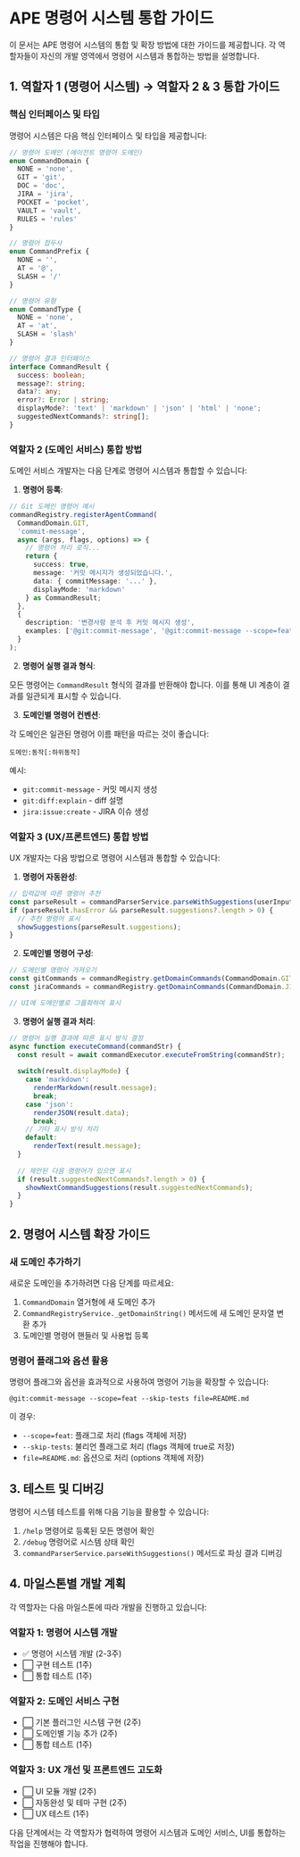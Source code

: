 # APE 명령어 시스템 통합 가이드

이 문서는 APE 명령어 시스템의 통합 및 확장 방법에 대한 가이드를 제공합니다. 각 역할자들이 자신의 개발 영역에서 명령어 시스템과 통합하는 방법을 설명합니다.

## 1. 역할자 1 (명령어 시스템) → 역할자 2 & 3 통합 가이드

### 핵심 인터페이스 및 타입

명령어 시스템은 다음 핵심 인터페이스 및 타입을 제공합니다:

```typescript
// 명령어 도메인 (에이전트 명령어 도메인)
enum CommandDomain {
  NONE = 'none',
  GIT = 'git',
  DOC = 'doc',
  JIRA = 'jira',
  POCKET = 'pocket',
  VAULT = 'vault',
  RULES = 'rules'
}

// 명령어 접두사
enum CommandPrefix {
  NONE = '',
  AT = '@',
  SLASH = '/'
}

// 명령어 유형
enum CommandType {
  NONE = 'none',
  AT = 'at',
  SLASH = 'slash'
}

// 명령어 결과 인터페이스
interface CommandResult {
  success: boolean;
  message?: string;
  data?: any;
  error?: Error | string;
  displayMode?: 'text' | 'markdown' | 'json' | 'html' | 'none';
  suggestedNextCommands?: string[];
}
```

### 역할자 2 (도메인 서비스) 통합 방법

도메인 서비스 개발자는 다음 단계로 명령어 시스템과 통합할 수 있습니다:

1. **명령어 등록**:

```typescript
// Git 도메인 명령어 예시
commandRegistry.registerAgentCommand(
  CommandDomain.GIT,
  'commit-message',
  async (args, flags, options) => {
    // 명령어 처리 로직...
    return {
      success: true,
      message: '커밋 메시지가 생성되었습니다.',
      data: { commitMessage: '...' },
      displayMode: 'markdown'
    } as CommandResult;
  },
  {
    description: '변경사항 분석 후 커밋 메시지 생성',
    examples: ['@git:commit-message', '@git:commit-message --scope=feat']
  }
);
```

2. **명령어 실행 결과 형식**:

모든 명령어는 `CommandResult` 형식의 결과를 반환해야 합니다. 이를 통해 UI 계층이 결과를 일관되게 표시할 수 있습니다.

3. **도메인별 명령어 컨벤션**:

각 도메인은 일관된 명령어 이름 패턴을 따르는 것이 좋습니다:

```
도메인:동작[:하위동작]
```

예시:
- `git:commit-message` - 커밋 메시지 생성
- `git:diff:explain` - diff 설명
- `jira:issue:create` - JIRA 이슈 생성

### 역할자 3 (UX/프론트엔드) 통합 방법

UX 개발자는 다음 방법으로 명령어 시스템과 통합할 수 있습니다:

1. **명령어 자동완성**:

```typescript
// 입력값에 따른 명령어 추천
const parseResult = commandParserService.parseWithSuggestions(userInput);
if (parseResult.hasError && parseResult.suggestions?.length > 0) {
  // 추천 명령어 표시
  showSuggestions(parseResult.suggestions);
}
```

2. **도메인별 명령어 구성**:

```typescript
// 도메인별 명령어 가져오기
const gitCommands = commandRegistry.getDomainCommands(CommandDomain.GIT);
const jiraCommands = commandRegistry.getDomainCommands(CommandDomain.JIRA);

// UI에 도메인별로 그룹화하여 표시
```

3. **명령어 실행 결과 처리**:

```typescript
// 명령어 실행 결과에 따른 표시 방식 결정
async function executeCommand(commandStr) {
  const result = await commandExecutor.executeFromString(commandStr);
  
  switch(result.displayMode) {
    case 'markdown':
      renderMarkdown(result.message);
      break;
    case 'json':
      renderJSON(result.data);
      break;
    // 기타 표시 방식 처리
    default:
      renderText(result.message);
  }
  
  // 제안된 다음 명령어가 있으면 표시
  if (result.suggestedNextCommands?.length > 0) {
    showNextCommandSuggestions(result.suggestedNextCommands);
  }
}
```

## 2. 명령어 시스템 확장 가이드

### 새 도메인 추가하기

새로운 도메인을 추가하려면 다음 단계를 따르세요:

1. `CommandDomain` 열거형에 새 도메인 추가
2. `CommandRegistryService._getDomainString()` 메서드에 새 도메인 문자열 변환 추가
3. 도메인별 명령어 핸들러 및 사용법 등록

### 명령어 플래그와 옵션 활용

명령어 플래그와 옵션을 효과적으로 사용하여 명령어 기능을 확장할 수 있습니다:

```
@git:commit-message --scope=feat --skip-tests file=README.md
```

이 경우:
- `--scope=feat`: 플래그로 처리 (flags 객체에 저장)
- `--skip-tests`: 불리언 플래그로 처리 (flags 객체에 true로 저장)
- `file=README.md`: 옵션으로 처리 (options 객체에 저장)

## 3. 테스트 및 디버깅

명령어 시스템 테스트를 위해 다음 기능을 활용할 수 있습니다:

1. `/help` 명령어로 등록된 모든 명령어 확인
2. `/debug` 명령어로 시스템 상태 확인
3. `commandParserService.parseWithSuggestions()` 메서드로 파싱 결과 디버깅

## 4. 마일스톤별 개발 계획

각 역할자는 다음 마일스톤에 따라 개발을 진행하고 있습니다:

### 역할자 1: 명령어 시스템 개발
- ✅ 명령어 시스템 개발 (2-3주)
- ⬜ 구현 테스트 (1주)
- ⬜ 통합 테스트 (1주)

### 역할자 2: 도메인 서비스 구현
- ⬜ 기본 플러그인 시스템 구현 (2주)
- ⬜ 도메인별 기능 추가 (2주)
- ⬜ 통합 테스트 (1주)

### 역할자 3: UX 개선 및 프론트엔드 고도화
- ⬜ UI 모듈 개발 (2주)
- ⬜ 자동완성 및 테마 구현 (2주)
- ⬜ UX 테스트 (1주)

다음 단계에서는 각 역할자가 협력하여 명령어 시스템과 도메인 서비스, UI를 통합하는 작업을 진행해야 합니다.